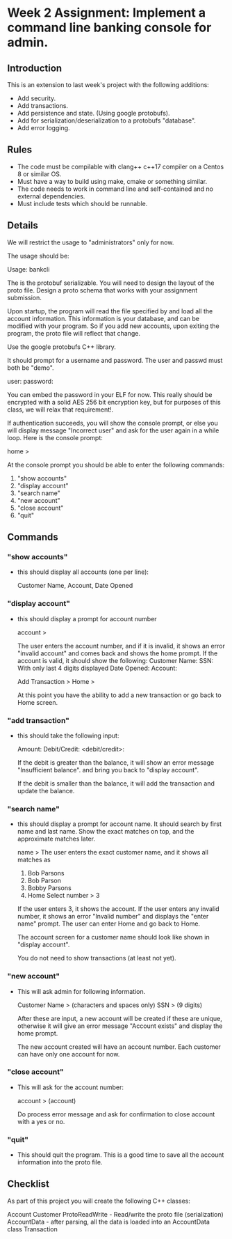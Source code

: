 # Week 2 Assignment: Implement a command line banking console for admin.

## Introduction

This is an extension to last week's project with the following additions:

* Add security.
* Add transactions.
* Add persistence and state. (Using google protobufs).
* Add for serialization/deserialization to a protobufs "database".
* Add error logging.

## Rules
* The code must be compilable with clang++ c++17 compiler on a Centos 8 or similar OS.
* Must have a way to build using make, cmake or something similar.
* The code needs to work in command line and self-contained and no external dependencies.
* Must include tests which should be runnable.

## Details
We will restrict the usage to "administrators" only for now.

The usage should be:

Usage: bankcli <file-name>

The <file-name> is the protobuf serializable. You will need to design the layout of the proto file.
Design a proto schema that works with your assignment submission.

Upon startup, the program will read the file specified by <file-name> and load all the account information. This
information is your database, and can be modified with your program. So if you add new accounts,
upon exiting the program, the proto file will reflect that change.

Use the google protobufs C++ library.

It should prompt for a username and password. The user and passwd must both be "demo".

user: <user>
password: <passwd>

You can embed the password in your ELF for now. This really should be encrypted with a solid
AES 256 bit encryption key, but for purposes of this class, we will relax that requirement!.

If authentication succeeds, you will show the console prompt, or else you will display
message "Incorrect user" and ask for the user again in a while loop. Here is the console prompt:

home > 

At the console prompt you should be able to enter the following commands:

1. "show accounts"
2. "display account"
3. "search name"
4. "new account"
5. "close account"
4. "quit"


## Commands

### "show accounts"

   - this should display all accounts (one per line):

     Customer Name, Account, Date Opened

### "display account"

   - this should display a prompt for account number

     account > 

     The user enters the account number, and if it is invalid, it shows an error "invalid account"
     and comes back and shows the home prompt.
     If the account is valid, it should show the following:
     Customer Name:
     SSN: With only last 4 digits displayed
     Date Opened:
     Account:

     Add Transaction >
     Home >

     At this point you have the ability to add a new transaction or go back to Home screen.

### "add transaction"

   - this should take the following input:

     Amount:
     Debit/Credit: <debit/credit>:
     
     If the debit is greater than the balance, it will show an error message "Insufficient balance".
     and bring you back to "display account". 

     If the debit is smaller than the balance, it will add the transaction and update the balance.

### "search name"

   - this should display a prompt for account name. It should search by first name and last
     name. Show the exact matches on top, and the approximate matches later.

     name > 
     The user enters the exact customer name, and it shows all matches as 
       1) Bob Parsons
       2) Bob Parson
       3) Bobby Parsons
       4) Home
     Select number > 3

     If the user enters 3, it shows the account. If the user enters any invalid number,
     it shows an error "Invalid number" and displays the "enter name" prompt.
     The user can enter Home and go back to Home.

     The account screen for a customer name should look like shown in "display account".

     You do not need to show transactions (at least not yet).

### "new account"

   - This will ask admin for following information.

     Customer Name > (characters and spaces only)
     SSN > (9 digits)

     After these are input, a new account will be created if these are unique, otherwise it will
     give an error message "Account exists" and display the home prompt.

     The new account created will have an account number.
     Each customer can have only one account for now.

### "close account"
  - This will ask for the account number:

     account > (account)

    Do process error message and ask for confirmation to close account with a yes or no.

### "quit"
  - This should quit the program. This is a good time to save all the account information into the proto file.


## Checklist

As part of this project you will create the following C++ classes:

Account
Customer
ProtoReadWrite - Read/write the proto file (serialization)
AccountData - after parsing, all the data is loaded into an AccountData class
Transaction
